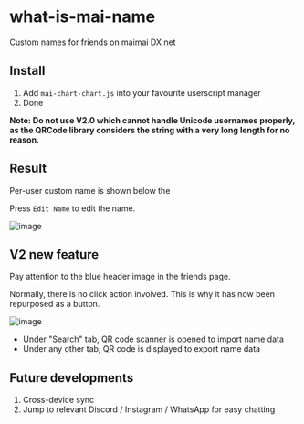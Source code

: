 # what-is-mai-name
Custom names for friends on maimai DX net

## Install
1. Add `mai-chart-chart.js` into your favourite userscript manager
2. Done

**Note: Do not use V2.0 which cannot handle Unicode usernames properly, as the QRCode library considers the string with a very long length for no reason.**

## Result

Per-user custom name is shown below the 

Press `Edit Name` to edit the name. 

![image](https://github.com/evnchn/what-is-mai-name/assets/37951241/f8dcfc07-0314-46bd-89cd-c283a02ac08f)

## V2 new feature

Pay attention to the blue header image in the friends page. 

Normally, there is no click action involved. This is why it has now been repurposed as a button. 

![image](https://github.com/evnchn/what-is-mai-name/assets/37951241/6b16f710-65a9-479a-a248-7d07dcbe7d5f)

- Under "Search" tab, QR code scanner is opened to import name data
- Under any other tab, QR code is displayed to export name data

## Future developments

1. Cross-device sync
2. Jump to relevant Discord / Instagram / WhatsApp for easy chatting

